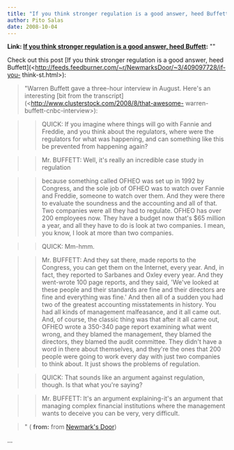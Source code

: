 ```yaml
---
title: "If you think stronger regulation is a good answer, heed Buffett"
author: Pito Salas
date: 2008-10-04
---
```


**Link: [If you think stronger regulation is a good answer, heed Buffett](None):** ""



Check out this post [If you think stronger regulation is a good answer, heed
Buffett](<http://feeds.feedburner.com/~r/NewmarksDoor/~3/409097728/if-you-
think-st.html>):

> "Warren Buffett gave a three-hour interview in August. Here's an interesting
> [bit from the transcript](<http://www.clusterstock.com/2008/8/that-awesome-
> warren-buffett-cnbc-interview>):
>

>> QUICK: If you imagine where things will go with Fannie and Freddie, and you
think about the regulators, where were the regulators for what was happening,
and can something like this be prevented from happening again?

>>

>> Mr. BUFFETT: Well, it's really an incredible case study in regulation

>>

>> because something called OFHEO was set up in 1992 by Congress, and the sole
job of OFHEO was to watch over Fannie and Freddie, someone to watch over them.
And they were there to evaluate the soundness and the accounting and all of
that. Two companies were all they had to regulate. OFHEO has over 200
employees now. They have a budget now that's $65 million a year, and all they
have to do is look at two companies. I mean, you know, I look at more than two
companies.

>>

>> QUICK: Mm-hmm.

>>

>> Mr. BUFFETT: And they sat there, made reports to the Congress, you can get
them on the Internet, every year. And, in fact, they reported to Sarbanes and
Oxley every year. And they went-wrote 100 page reports, and they said, 'We've
looked at these people and their standards are fine and their directors are
fine and everything was fine.' And then all of a sudden you had two of the
greatest accounting misstatements in history. You had all kinds of management
malfeasance, and it all came out. And, of course, the classic thing was that
after it all came out, OFHEO wrote a 350-340 page report examining what went
wrong, and they blamed the management, they blamed the directors, they blamed
the audit committee. They didn't have a word in there about themselves, and
they're the ones that 200 people were going to work every day with just two
companies to think about. It just shows the problems of regulation.

>>

>> QUICK: That sounds like an argument against regulation, though. Is that
what you're saying?

>>

>> Mr. BUFFETT: It's an argument explaining-it's an argument that managing
complex financial institutions where the management wants to deceive you can
be very, very difficult.

>
> " ( **from:** from [Newmark's
> Door](<http://newmarksdoor.typepad.com/mainblog/atom.xml>))

…


